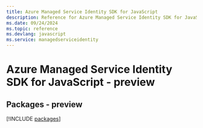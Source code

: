 ```yaml
---
title: Azure Managed Service Identity SDK for JavaScript
description: Reference for Azure Managed Service Identity SDK for JavaScript
ms.date: 09/24/2024
ms.topic: reference
ms.devlang: javascript
ms.service: managedserviceidentity
---
```

# Azure Managed Service Identity SDK for JavaScript - preview
## Packages - preview
[!INCLUDE [packages](managed-service-identity-index.md)]